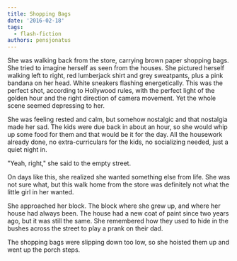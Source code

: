 ```yaml
---
title: Shopping Bags
date: '2016-02-18'
tags:
  - flash-fiction
authors: pensjonatus
---
```


She was walking back from the store, carrying brown paper shopping bags. She
tried to imagine herself as seen from the houses. She pictured herself walking
left to right, red lumberjack shirt and grey sweatpants, plus a pink bandana on
her head. White sneakers flashing energetically. This was the perfect shot,
according to Hollywood rules, with the perfect light of the golden hour and the
right direction of camera movement. Yet the whole scene seemed depressing to
her.

<!-- truncate -->

She was feeling rested and calm, but somehow nostalgic and that nostalgia made
her sad. The kids were due back in about an hour, so she would whip up some food
for them and that would be it for the day. All the housework already done, no
extra-curriculars for the kids, no socializing needed, just a quiet night in.

"Yeah, right," she said to the empty street.

On days like this, she realized she wanted something else from life. She was not
sure what, but this walk home from the store was definitely not what the little
girl in her wanted.

She approached her block. The block where she grew up, and where her house had
always been. The house had a new coat of paint since two years ago, but it was
still the same. She remembered how they used to hide in the bushes across the
street to play a prank on their dad.

The shopping bags were slipping down too low, so she hoisted them up and went
up the porch steps.
